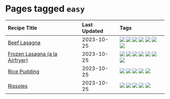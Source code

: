 # Pages tagged `easy`

|Recipe Title|Last Updated|Tags
|:---|:---|:---|
|[Beef Lasagna](../recipes/beeflasagna.md)|2023-10-25|[![](https://img.shields.io/badge/tag-baked-28ab17)](../tags/baked.md) [![](https://img.shields.io/badge/tag-beef-af803c)](../tags/beef.md) [![](https://img.shields.io/badge/tag-dinner-f1d19f)](../tags/dinner.md) [![](https://img.shields.io/badge/tag-easy-b7439e)](../tags/easy.md) [![](https://img.shields.io/badge/tag-italian-bb15fd)](../tags/italian.md) [![](https://img.shields.io/badge/tag-pasta-6d71)](../tags/pasta.md) [![](https://img.shields.io/badge/tag-stovetop-4e6ea)](../tags/stovetop.md)|
|[Frozen Lasagna (a la Airfryer)](../recipes/lasagnaairfryer.md)|2023-10-25|[![](https://img.shields.io/badge/tag-airfryer-6984a1)](../tags/airfryer.md) [![](https://img.shields.io/badge/tag-cheesey-d5a11)](../tags/cheesey.md) [![](https://img.shields.io/badge/tag-easy-b7439e)](../tags/easy.md) [![](https://img.shields.io/badge/tag-italian-bb15fd)](../tags/italian.md) [![](https://img.shields.io/badge/tag-mine-8ce73b)](../tags/mine.md) [![](https://img.shields.io/badge/tag-pasta-6d71)](../tags/pasta.md) [![](https://img.shields.io/badge/tag-reheating-eadebe)](../tags/reheating.md)|
|[Rice Pudding](../recipes/ricepudding.md)|2023-10-25|[![](https://img.shields.io/badge/tag-dairy-e2596)](../tags/dairy.md) [![](https://img.shields.io/badge/tag-dessert-8f457a)](../tags/dessert.md) [![](https://img.shields.io/badge/tag-easy-b7439e)](../tags/easy.md) [![](https://img.shields.io/badge/tag-rice-f6b493)](../tags/rice.md) [![](https://img.shields.io/badge/tag-rice_cooker-c6d429)](../tags/rice_cooker.md)|
|[Rissoles](../recipes/rissoles.md)|2023-10-25|[![](https://img.shields.io/badge/tag-aussie-208450)](../tags/aussie.md) [![](https://img.shields.io/badge/tag-beef-af803c)](../tags/beef.md) [![](https://img.shields.io/badge/tag-easy-b7439e)](../tags/easy.md) [![](https://img.shields.io/badge/tag-family-9fef19)](../tags/family.md) [![](https://img.shields.io/badge/tag-fried-d4602a)](../tags/fried.md)|
